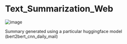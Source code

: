 # Text_Summarization_Web

![image](https://user-images.githubusercontent.com/64593235/214380711-2a6ca57e-7d67-4edc-83c6-6ad874f179f5.png)

Summary generated using a particular huggingface model (bert2bert_cnn_daily_mail)
